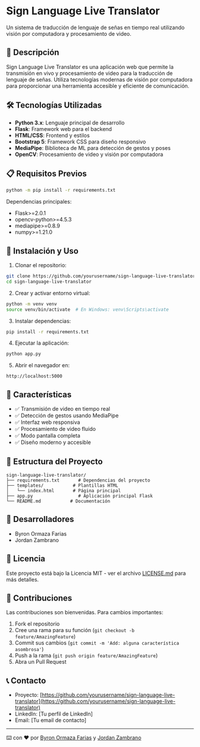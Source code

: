 # Sign Language Live Translator

Un sistema de traducción de lenguaje de señas en tiempo real utilizando visión por computadora y procesamiento de video.

## 🚀 Descripción
Sign Language Live Translator es una aplicación web que permite la transmisión en vivo y procesamiento de video para la traducción de lenguaje de señas. Utiliza tecnologías modernas de visión por computadora para proporcionar una herramienta accesible y eficiente de comunicación.

## 🛠️ Tecnologías Utilizadas

- **Python 3.x**: Lenguaje principal de desarrollo
- **Flask**: Framework web para el backend
- **HTML/CSS**: Frontend y estilos
- **Bootstrap 5**: Framework CSS para diseño responsivo
- **MediaPipe**: Biblioteca de ML para detección de gestos y poses
- **OpenCV**: Procesamiento de video y visión por computadora

## 📋 Requisitos Previos

```bash
python -m pip install -r requirements.txt
```

Dependencias principales:
- Flask>=2.0.1
- opencv-python>=4.5.3
- mediapipe>=0.8.9
- numpy>=1.21.0

## 🚀 Instalación y Uso

1. Clonar el repositorio:
```bash
git clone https://github.com/yourusername/sign-language-live-translator.git
cd sign-language-live-translator
```

2. Crear y activar entorno virtual:
```bash
python -m venv venv
source venv/bin/activate  # En Windows: venv\Scripts\activate
```

3. Instalar dependencias:
```bash
pip install -r requirements.txt
```

4. Ejecutar la aplicación:
```bash
python app.py
```

5. Abrir el navegador en:
```
http://localhost:5000
```

## 🔧 Características

- ✅ Transmisión de video en tiempo real
- ✅ Detección de gestos usando MediaPipe
- ✅ Interfaz web responsiva
- ✅ Procesamiento de video fluido
- ✅ Modo pantalla completa
- ✅ Diseño moderno y accesible

## 📁 Estructura del Proyecto

```
sign-language-live-translator/
├── requirements.txt       # Dependencias del proyecto
├── templates/           # Plantillas HTML
│   └── index.html       # Página principal
├── app.py                 # Aplicación principal Flask
└── README.md           # Documentación
```

## 👥 Desarrolladores

- Byron Ormaza Farias
- Jordan Zambrano

## 📄 Licencia

Este proyecto está bajo la Licencia MIT - ver el archivo [LICENSE.md](LICENSE.md) para más detalles.

## 🤝 Contribuciones

Las contribuciones son bienvenidas. Para cambios importantes:

1. Fork el repositorio
2. Cree una rama para su función (`git checkout -b feature/AmazingFeature`)
3. Commit sus cambios (`git commit -m 'Add: alguna característica asombrosa'`)
4. Push a la rama (`git push origin feature/AmazingFeature`)
5. Abra un Pull Request

## 📞 Contacto

- Proyecto: [https://github.com/yourusername/sign-language-live-translator](https://github.com/yourusername/sign-language-live-translator)
- LinkedIn: [Tu perfil de LinkedIn]
- Email: [Tu email de contacto]

---
⌨️ con ❤️ por [Byron Ormaza Farias](https://github.com/tuuser) y [Jordan Zambrano](https://github.com/tuuser)
